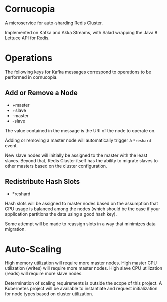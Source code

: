 # Cornucopia
A microservice for auto-sharding Redis Cluster.

Implemented on Kafka and Akka Streams, with Salad wrapping the Java 8 Lettuce API for Redis.

# Operations
The following keys for Kafka messages correspond to operations to be performed in cornucopia.

## Add or Remove a Node
* +master
* +slave
* -master
* -slave

The value contained in the message is the URI of the node to operate on.

Adding or removing a master node will automatically trigger a `*reshard` event.

New slave nodes will initially be assigned to the master with the least slaves.
Beyond that, Redis Cluster itself has the ability to migrate slaves to other masters based on the cluster configuration.

## Redistribute Hash Slots
* *reshard

Hash slots will be assigned to master nodes based on the assumption that CPU usage is balanced among the nodes (which should be the case if your application partitions the data using a good hash key).

Some attempt will be made to reassign slots in a way that minimizes data migration.

# Auto-Scaling
High memory utilization will require more master nodes.
High master CPU utilization (writes) will require more master nodes.
High slave CPU utilization (reads) will require more slave nodes.

Determination of scaling requirements is outside the scope of this project.
A Kubernetes project will be available to instantiate and request initialization for node types based on cluster utilization.
